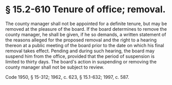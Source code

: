 # § 15.2-610 Tenure of office; removal.

<p>The county manager shall not be appointed for a definite tenure, but may be removed at the pleasure of the board. If the board determines to remove the county manager, he shall be given, if he so demands, a written statement of the reasons alleged for the proposed removal and the right to a hearing thereon at a public meeting of the board prior to the date on which his final removal takes effect. Pending and during such hearing, the board may suspend him from the office, provided that the period of suspension is limited to thirty days. The board's action in suspending or removing the county manager shall not be subject to review.</p><p>Code 1950, § 15-312; 1962, c. 623, § 15.1-632; 1997, c. 587.</p>